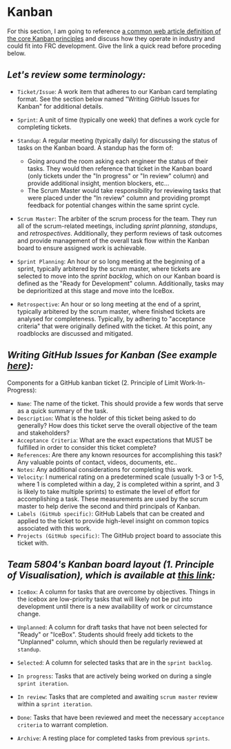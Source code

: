 # Kanban 

For this section, I am going to reference [a common web article definition of the core Kanban principles](https://www.wrike.com/kanban-guide/kanban-principles-practices/) and discuss how they operate in industry and could fit into FRC development. Give the link a quick read before proceding below.

## ***Let's review some terminology:***
- `Ticket/Issue`: A work item that adheres to our Kanban card templating format. See the section below named "Writing GitHub Issues for Kanban" for additional details.

- `Sprint`: A unit of time (typically one week) that defines a work cycle for completing tickets.

- `Standup`: A regular meeting (typically daily) for discussing the status of tasks on the Kanban board. A standup has the form of:
  - Going around the room asking each engineer the status of their tasks. They would then reference that ticket in the Kanban board (only tickets under the "In progress" or "In review" column) and provide additional insight, mention blockers, etc...
  - The Scrum Master would take responsibility for reviewing tasks that were placed under the "In review" column and providing prompt feedback for potential changes within the same sprint cycle.

- `Scrum Master`: The arbiter of the scrum process for the team. They run all of the scrum-related meetings, including _sprint planning_, _standups_, and _retrospectives_. Additionally, they perform reviews of task outcomes and provide management of the overall task flow within the Kanban board to ensure assigned work is achievable. 

- `Sprint Planning`: An hour or so long meeting at the beginning of a sprint, typically arbitered by the scrum master, where tickets are selected to move into the _sprint backlog_, which on our Kanban board is defined as the "Ready for Development" column. Additionally, tasks may be deprioritized at this stage and move into the IceBox. 

- `Retrospective`: An hour or so long meeting at the end of a sprint, typically arbitered by the scrum master, where finished tickets are analysed for completeness. Typically, by adhering to "acceptance criteria" that were originally defined with the ticket. At this point, any roadblocks are discussed and mitigated.  

## ***Writing GitHub Issues for Kanban (See example [here](https://github.com/Team2890HawkCollective/TaskTracking2024/issues/1)):*** 

Components for a GitHub kanban ticket (2. Principle of Limit Work-In-Progress):
- `Name`: The name of the ticket. This should provide a few words that serve as a quick summary of the task.
- `Description`: What is the holder of this ticket being asked to do generally? How does this ticket serve the overall objective of the team and stakeholders?
- `Acceptance Criteria`: What are the exact expectations that MUST be fulfilled in order to consider this ticket complete?
- `References`: Are there any known resources for accomplishing this task? Any valuable points of contact, videos, documents, etc..
- `Notes`: Any additional considerations for completing this work.
- `Velocity`: I numerical rating on a predetermined scale (usually 1-3 or 1-5, where 1 is completed within a day, 2 is completed within a sprint, and 3 is likely to take multiple sprints) to estimate the level of effort for accomplishing a task. These measurements are used by the scrum master to help derive the second and third principals of Kanban. 
- `Labels (GitHub specific)`: GitHub Labels that can be created and applied to the ticket to provide high-level insight on common topics associated with this work.
- `Projects (GitHub specific)`: The GitHub project board to associate this ticket with. 

## ***Team 5804's Kanban board layout (1. Principle of Visualisation), which is available at [this link](https://github.com/orgs/5804/projects/1/views/1):***
  
  * `IceBox`: A column for tasks that are overcome by objectives. Things in the icebox are low-priority tasks that will likely not be put into development until there is a new availability of work or circumstance change.  

  * `Unplanned`: A column for draft tasks that have not been selected for "Ready" or "IceBox". Students should freely add tickets to the "Unplanned" column, which should then be regularly reviewed at `standup`. 

  * `Selected`: A column for selected tasks that are in the `sprint backlog`. 

  * `In progress`: Tasks that are actively being worked on during a single `sprint iteration`. 

  * `In review`: Tasks that are completed and awaiting `scrum master` review within a `sprint iteration`. 

  * `Done`: Tasks that have been reviewed and meet the necessary `acceptance criteria` to warrant completion. 

  * `Archive`: A resting place for completed tasks from previous `sprints`.
